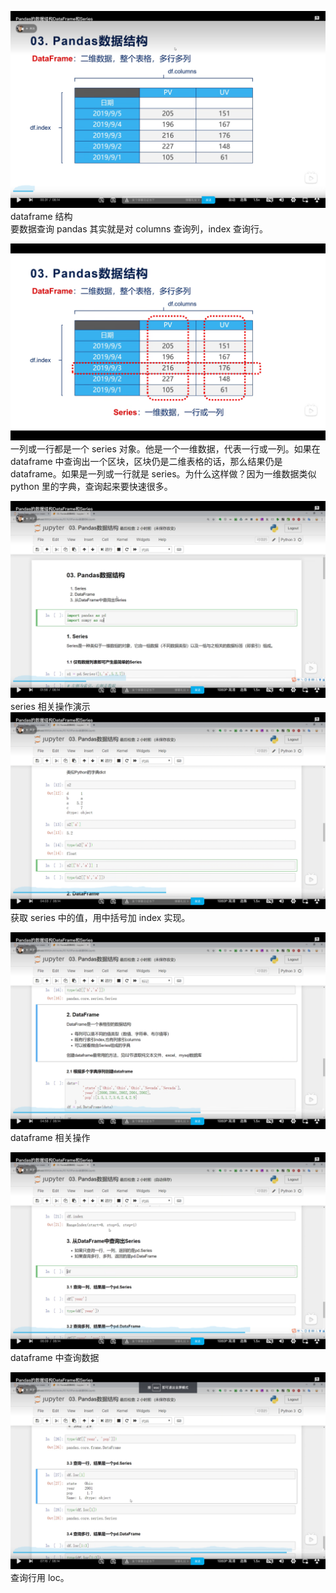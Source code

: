 ![](./img/2022-07-26-16-28-04.png)  
dataframe 结构  
要数据查询 pandas 其实就是对 columns 查询列，index 查询行。

![](./img/2022-07-26-16-29-36.png)  
一列或一行都是一个 series 对象。他是一个一维数据，代表一行或一列。如果在 dataframe 中查询出一个区块，区块仍是二维表格的话，那么结果仍是 dataframe。如果是一列或一行就是 series。为什么这样做？因为一维数据类似 python 里的字典，查询起来要快速很多。

![](./img/2022-07-26-16-34-25.png)  
series 相关操作演示  
![](./img/2022-07-26-16-36-26.png)  
获取 series 中的值，用中括号加 index 实现。

![](./img/2022-07-26-16-37-46.png)  
dataframe 相关操作

![](./img/2022-07-26-16-39-05.png)  
dataframe 中查询数据

![](./img/2022-07-26-16-40-42.png)  
查询行用 loc。
